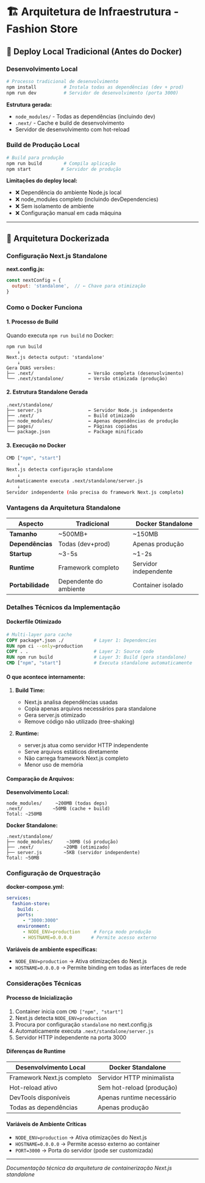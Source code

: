 # 🏗️ Arquitetura de Infraestrutura - Fashion Store

## 📝 Deploy Local Tradicional (Antes do Docker)

### Desenvolvimento Local
```bash
# Processo tradicional de desenvolvimento
npm install          # Instala todas as dependências (dev + prod)
npm run dev          # Servidor de desenvolvimento (porta 3000)
```

**Estrutura gerada:**
- `node_modules/` - Todas as dependências (incluindo dev)
- `.next/` - Cache e build de desenvolvimento
- Servidor de desenvolvimento com hot-reload

### Build de Produção Local
```bash
# Build para produção
npm run build        # Compila aplicação
npm start           # Servidor de produção
```

**Limitações do deploy local:**
- ❌ Dependência do ambiente Node.js local
- ❌ node_modules completo (incluindo devDependencies)
- ❌ Sem isolamento de ambiente
- ❌ Configuração manual em cada máquina

---

## 🐳 Arquitetura Dockerizada

### Configuração Next.js Standalone

**next.config.js:**
```javascript
const nextConfig = {
  output: 'standalone',  // ← Chave para otimização
}
```

### Como o Docker Funciona

#### 1. **Processo de Build**
Quando executa `npm run build` no Docker:

```
npm run build
    ↓
Next.js detecta output: 'standalone'
    ↓
Gera DUAS versões:
├── .next/                    ← Versão completa (desenvolvimento)
└── .next/standalone/         ← Versão otimizada (produção)
```

#### 2. **Estrutura Standalone Gerada**

```
.next/standalone/
├── server.js                 ← Servidor Node.js independente
├── .next/                    ← Build otimizado
├── node_modules/             ← Apenas dependências de produção
├── pages/                    ← Páginas copiadas
└── package.json              ← Package minificado
```

#### 3. **Execução no Docker**

```bash
CMD ["npm", "start"]
    ↓
Next.js detecta configuração standalone
    ↓
Automaticamente executa .next/standalone/server.js
    ↓
Servidor independente (não precisa do framework Next.js completo)
```

### Vantagens da Arquitetura Standalone

| Aspecto | Tradicional | Docker Standalone |
|---------|------------|-------------------|
| **Tamanho** | ~500MB+ | ~150MB |
| **Dependências** | Todas (dev+prod) | Apenas produção |
| **Startup** | ~3-5s | ~1-2s |
| **Runtime** | Framework completo | Servidor independente |
| **Portabilidade** | Dependente do ambiente | Container isolado |

### Detalhes Técnicos da Implementação

#### **Dockerfile Otimizado**
```dockerfile
# Multi-layer para cache
COPY package*.json ./           # Layer 1: Dependencies
RUN npm ci --only=production    
COPY . .                        # Layer 2: Source code
RUN npm run build               # Layer 3: Build (gera standalone)
CMD ["npm", "start"]            # Executa standalone automaticamente
```

#### **O que acontece internamente:**

1. **Build Time:**
   - Next.js analisa dependências usadas
   - Copia apenas arquivos necessários para standalone
   - Gera server.js otimizado
   - Remove código não utilizado (tree-shaking)

2. **Runtime:**
   - server.js atua como servidor HTTP independente
   - Serve arquivos estáticos diretamente
   - Não carrega framework Next.js completo
   - Menor uso de memória

#### **Comparação de Arquivos:**

**Desenvolvimento Local:**
```
node_modules/     ~200MB (todas deps)
.next/           ~50MB (cache + build)
Total: ~250MB
```

**Docker Standalone:**
```
.next/standalone/
├── node_modules/     ~30MB (só produção)
├── .next/           ~20MB (otimizado)
├── server.js        ~5KB (servidor independente)
Total: ~50MB
```

### Configuração de Orquestração

**docker-compose.yml:**
```yaml
services:
  fashion-store:
    build: .
    ports:
      - "3000:3000"
    environment:
      - NODE_ENV=production     # Força modo produção
      - HOSTNAME=0.0.0.0       # Permite acesso externo
```

**Variáveis de ambiente específicas:**
- `NODE_ENV=production` → Ativa otimizações do Next.js
- `HOSTNAME=0.0.0.0` → Permite binding em todas as interfaces de rede

### Considerações Técnicas

#### **Processo de Inicialização**
1. Container inicia com `CMD ["npm", "start"]`
2. Next.js detecta `NODE_ENV=production`
3. Procura por configuração `standalone` no next.config.js
4. Automaticamente executa `.next/standalone/server.js`
5. Servidor HTTP independente na porta 3000

#### **Diferenças de Runtime**

| Desenvolvimento Local | Docker Standalone |
|----------------------|-------------------|
| Framework Next.js completo | Servidor HTTP minimalista |
| Hot-reload ativo | Sem hot-reload (produção) |
| DevTools disponíveis | Apenas runtime necessário |
| Todas as dependências | Apenas produção |

#### **Variáveis de Ambiente Críticas**
- `NODE_ENV=production` → Ativa otimizações do Next.js
- `HOSTNAME=0.0.0.0` → Permite acesso externo ao container
- `PORT=3000` → Porta do servidor (pode ser customizada)

---

*Documentação técnica da arquitetura de containerização Next.js standalone*
